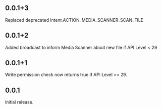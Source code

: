## 0.0.1+3
Replaced deprecated Intent.ACTION_MEDIA_SCANNER_SCAN_FILE

## 0.0.1+2
Added broadcast to inform Media Scanner about new file if API Level < 29

## 0.0.1+1

Write permission check now returns true if API Level >= 29.
## 0.0.1

Initial release.

